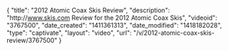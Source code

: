 {
    "title": "2012 Atomic Coax Skis Review",
    "description": "http:\/\/www.skis.com Review for the 2012 Atomic Coax Skis",
    "videoid": "3767500",
    "date_created": "1411361313",
    "date_modified": "1418182028",
    "type": "captivate",
    "layout": "video",
    "url": "\/v\/2012-atomic-coax-skis-review\/3767500"
}